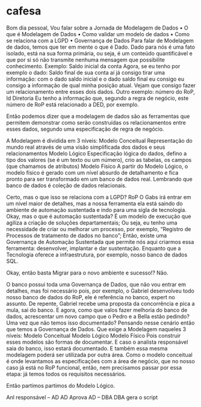 # cafesa
Bom dia pessoal, 
Vou falar sobre a Jornada de Modelagem de Dados
•	O que é Modelagem de Dados
•	Como validar um modelo de dados
•	Como se relaciona com a LGPD
•	Governança de Dados
Para falar de Modelagem de dados, temos que ter em mente o que é Dado.
Dado para nós é uma fato isolado, está na sua forma primária, ou seja, é um conteúdo quantificável e que por si só não transmite nenhuma mensagem que possibilite conhecimento.
Exemplo: Saldo inicial da conta
Agora, se eu tenho por exemplo o dado: Saldo final de sua conta aí já consigo tirar uma informação: com o dado saldo inicial e o dado saldo final eu consigo eu consigo a informação de qual minha posição atual.
Vejam que consigo fazer um relacionamento entre esses dois dados.
Outro exemplo: número do RoP, Id
Diretoria
Eu tenho a informação que, segundo a regra de negócio, este número de RoP está relacionado a DED, por exemplo.

Então podemos dizer que a modelagem de dados são as ferramentas que permitem demonstrar como serão construídas os relacionamentos entre esses dados, segundo uma especificação de regra de negócio.

A Modelagem é dividida em 3 níveis:
Modelo Conceitual
Representação do mundo real através de uma visão simplificada dos dados e seus relacionamentos
Modelo Lógico
Especificação lógica do dados, defino a tipo dos valores (se é um texto ou um número), crio as tabelas, os campos (que chamamos de atributos)
Modelo Físico 
A partir do Modelo Lógico, o modelo físico é gerado com um nível absurdo de detalhamento e fica pronto para ser transformado em um banco de dados real.
Lembrando que banco de dados é coleção de dados relacionais.

Certo, mas o que isso se relaciona com a LGPD?
RoP
O Gabs irá entrar em um nível maior de detalhes, mas a nossa ferramenta ela está saindo do ambiente de automação sustentada e indo para uma sigla de tecnologia.
Okay, mas o que é automação sustentada?
É um modelo de execução que agiliza a criação de soluções departamentais;
Ou seja, eu tenho uma necessidade de criar ou melhorar um processo, por exemplo, “Registro de Processos de tratamento de dados no banco”; Então, existe uma Governança de Automação Sustentada que permite nós aqui criarmos essa ferramenta: desenvolver, implantar e dar sustentação. Enquanto que a Tecnologia oferece a infraestrutura, por exemplo, nosso banco de dados SQL. 

Okay, então basta Migrar para o novo ambiente e sucesso!? Não.

O banco possui toda uma Governança de Dados, que não vou entrar em detalhes, mas foi necessário pois, por exemplo, o Gabriel desenvolveu todo nosso banco de dados do RoP, ele é referência no banco, expert no assunto. De repente, Gabriel recebe uma proposta da concorrência e pica a mula, sai do banco.
E agora, como que valos fazer melhoria do banco de dados, acrescentar um novo campo que o Pedro e a Bella estão pedindo? Uma vez que não temos isso documentado?
Pensando nesse cenário então que temos a Governança de Dados.
Que exige a Modelagem naqueles 3 níveis:
Modelo Conceitual
Modelo Lógico
Modelo Físico 
Pois construir esses modelos são formas de documentar. E caso o analista responsável saia do banco, isso estará documentado. E também essa mesma modelagem poderá ser utilizada por outra área.
Como o modelo conceitual é onde levantamos as especificações com a área de negócio, que no nosso caso já está no RoP funcional, então, nem precisamos passar por essa etapa: já temos todos os requisitos necessários.

Então partimos partimos do Modelo Lógico.

Anl responsável – AD
AD Aprova
AD – DBA
DBA gera o script
